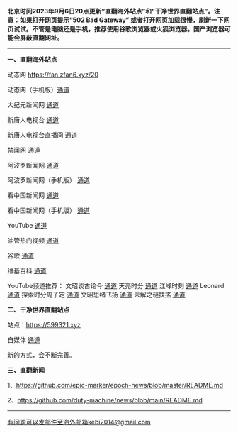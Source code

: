 **北京时间2023年9月6日20点更新“直翻海外站点”和“干净世界直翻站点”。注意：如果打开网页提示“502 Bad Gateway” 或者打开网页加载很慢，刷新一下网页试试。不管是电脑还是手机，推荐使用谷歌浏览器或火狐浏览器。国产浏览器可能会屏蔽直翻网址。**

***

**一、直翻海外站点**

动态网 https://fan.zfan6.xyz/20

动态网（手机版）[通道](https://fan.zfan6.xyz/21) 

大纪元新闻网 [通道](https://fan.zfan6.xyz/90) 

新唐人电视台 [通道](https://fan.zfan6.xyz/4) 

新唐人电视台直播间 [通道](https://fan.zfan6.xyz/44) 

禁闻网 [通道](https://fan.zfan6.xyz/3) 

阿波罗新闻网 [通道](https://fan.zfan6.xyz/7) 

阿波罗新闻网（手机版） [通道](https://fan.zfan6.xyzz/53) 

看中国新闻网 [通道](https://fan.zfan6.xyz/26) 

看中国新闻网（手机版） [通道](https://fan.zfan6.xyz/54) 

YouTube [通道](https://fan.zfan6.xyz/45) 

油管热门视频 [通道](https://fan.zfan6.xyz/55) 

谷歌 [通道](https://fan.zfan6.xyz/62) 

维基百科 [通道](https://fan.zfan6.xyz/63) 

YouTube频道推荐： 文昭谈古论今 [通道](https://fan.zfan6.xyz/46)  天亮时分 [通道](https://fan.zfan6.xyz/47)  江峰时刻 [通道](https://fan.zfan6.xyz/48)  Leonard [通道](https://fan.zfan6.xyz/49)  探索时分周子定 [通道](https://fan.zfan6.xyz/50) 文昭思绪飞扬 [通道](https://fan.zfan6.xyz/51) 未解之谜扶搖 [通道](https://fan.zfan6.xyz/52) 


**二、干净世界直翻站点**

站点：https://599321.xyz

自媒体 [通道](https://599321.xyz/zh-CN?tab=cat19)

新的方式，会不断完善。

**三、直翻新闻**

1、https://github.com/epic-marker/epoch-news/blob/master/README.md

2、https://github.com/duty-machine/news/blob/main/README.md

***


有问题可以发邮件至海外邮箱kebi2014@gmail.com